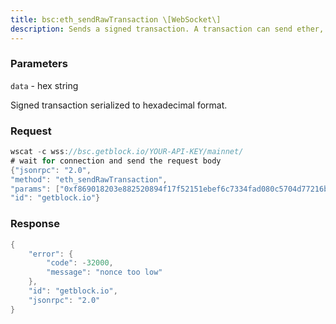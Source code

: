 ```yaml
---
title: bsc:eth_sendRawTransaction \[WebSocket\]
description: Sends a signed transaction. A transaction can send ether, deploy acontract, or interact with a contract. Set the maximum transaction feefor transactions using the --rpc-tx-feecap CLI option.You can interact with contracts using eth_sendRawTransaction oreth_call.To avoid exposing your private key, create signed transactions offlineand send the signed transaction data using eth_sendRawTransaction.
---
```


### Parameters


`data` - hex string

Signed transaction serialized to hexadecimal format.

### Request

``` java
wscat -c wss://bsc.getblock.io/YOUR-API-KEY/mainnet/ 
# wait for connection and send the request body 
{"jsonrpc": "2.0",
"method": "eth_sendRawTransaction",
"params": ["0xf869018203e882520894f17f52151ebef6c7334fad080c5704d77216b732881bc16d674ec80000801ba02da1c48b670996dcb1f447ef9ef00b33033c48a4fe938f420bec3e56bfd24071a062e0aa78a81bf0290afbc3a9d8e9a068e6d74caa66c5e0fa8a46deaae96b0833"],
"id": "getblock.io"}
```

###  Response

``` java
{
    "error": {
        "code": -32000,
        "message": "nonce too low"
    },
    "id": "getblock.io",
    "jsonrpc": "2.0"
}
```

